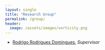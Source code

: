 ```yaml
---
layout: single
title: "Research Group"
permalink: /group/
header:
  image: /assets/images/vorticity.png
---
```



- [Rodrigo Rodrigues Domingues](http://lattes.cnpq.br/0018536511707620), *Supervisor*



